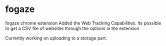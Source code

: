 # fogaze
fogaze chrome extension
Added the Web Tracking Capabilities. Its possible to get a CSV file of websites through the options in the extension

Currently working on uploading to a storage part.
